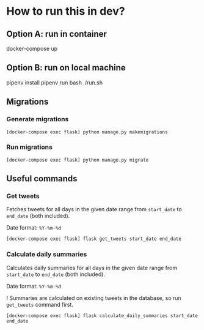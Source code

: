 # How to run this in dev?

## Option A: run in container
docker-compose up

## Option B: run on local machine
pipenv install
pipenv run bash ./run.sh

## Migrations

### Generate migrations
`[docker-compose exec flask] python manage.py makemigrations`

### Run migrations
`[docker-compose exec flask] python manage.py migrate`

## Useful commands
### Get tweets
Fetches tweets for all days in the given date range from `start_date` to `end_date` (both included).

Date format: `%Y-%m-%d`

`[docker-compose exec flask] flask get_tweets start_date end_date`

### Calculate daily summaries
Calculates daily summaries for all days in the given date range from `start_date` to `end_date` (both included).

Date format: `%Y-%m-%d`

! Summaries are calculated on existing tweets in the database, so run `get_tweets` command first.

`[docker-compose exec flask] flask calculate_daily_summaries start_date end_date`
